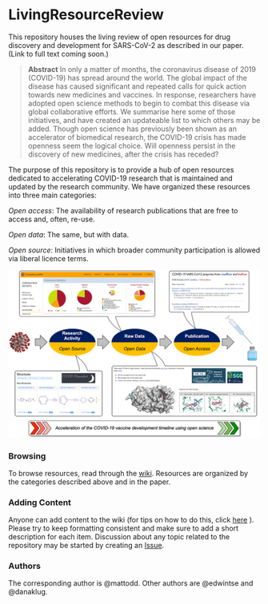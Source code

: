 # LivingResourceReview

This repository houses the living review of open resources for drug discovery and development for SARS-CoV-2 as described in our paper. (Link to full text coming soon.) 

>**Abstract**
In only a matter of months, the coronavirus disease of 2019 (COVID-19) has spread around the world. The global impact of the disease has caused significant and repeated calls for quick action towards new medicines and vaccines. In response, researchers have adopted open science methods to begin to combat this disease via global collaborative efforts. We summarise here some of those initiatives, and have created an updateable list to which others may be added. Though open science has previously been shown as an accelerator of biomedical research, the COVID-19 crisis has made openness seem the logical choice. Will openness persist in the discovery of new medicines, after the crisis has receded?

The purpose of this repository is to provide a hub of open resources dedicated to accelerating COVID-19 research that is maintained and updated by the research community. We have organized these resources into three main categories: 

*Open access*: The availability of research publications that are free to access and, often, re-use.

*Open data*: The same, but with data.

*Open source*: Initiatives in which broader community participation is allowed via liberal licence terms.

![Fig_1](https://github.com/OpenSourceSarsCoV2/LivingResourceReview/blob/master/Open_COVID.png)

### Browsing 

To browse resources, read through the [wiki](https://github.com/OpenSourceSarsCoV2/LivingResourceReview/wiki). Resources are organized by the categories described above and in the paper.

### Adding Content

Anyone can add content to the wiki (for tips on how to do this, click [here](https://help.github.com/en/github/building-a-strong-community/editing-wiki-content) ). Please try to keep formatting consistent and make sure to add a short description for each item. Discussion about any topic related to the repository may be started by creating an [Issue](https://github.com/OpenSourceSarsCoV2/LivingResourceReview/issues).

### Authors

The corresponding author is @mattodd. Other authors are @edwintse and @danaklug.
